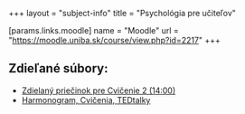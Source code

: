 +++
layout = "subject-info"
title = "Psychológia pre učiteľov"

[params.links.moodle]
name = "Moodle"
url = "https://moodle.uniba.sk/course/view.php?id=2217"
+++

## Zdieľané súbory:

- [Zdielaný priečinok pre Cvičenie 2 (14:00)](https://drive.google.com/drive/folders/1piBeLypp72qkUBe0JKa1CjeFsyWFDpl6?usp=drive_link)
- [Harmonogram, Cvičenia, TEDtalky](https://docs.google.com/spreadsheets/d/1xPDuSRX_q6IH3UKmS1NOA_ag10n3w7ml/edit?usp=drive_link&ouid=110818010632041687627&rtpof=true&sd=true)
